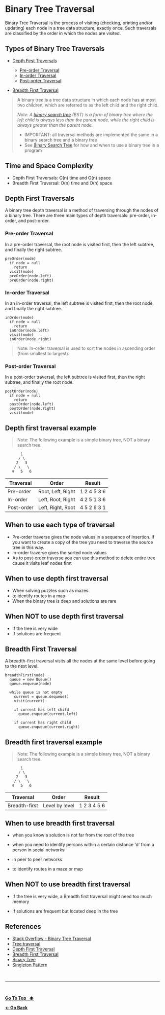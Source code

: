 # Binary Tree Traversal

Binary Tree Traversal is the process of visiting (checking, printing and/or updating) each node in a tree data structure, exactly once. Such traversals are classified by the order in which the nodes are visited.

## Types of Binary Tree Traversals

- [Depth First Traversals](#depth-first-traversals)

  - [Pre-order Traversal](#pre-order-traversal)
  - [In-order Traversal](#in-order-traversal)
  - [Post-order Traversal](#post-order-traversal)

- [Breadth First Traversal](#breadth-first-traversal)

> A binary tree is a tree data structure in which each node has at most two children, which are referred to as the left child and the right child.
>
> _Note: A [binary search tree](./BINARY-SEARCH-TREE.md) (BST) is a form of binary tree where the left child is always less than the parent node, while the right child is always greater than the parent node._
>
> - IMPORTANT: all traversal methods are implemented the same in a binary search tree and a binary tree
> - See [Binary Search Tree](./BINARY-SEARCH-TREE.md) for how and when to use a binary tree in a program

## Time and Space Complexity

- Depth First Traversals: O(n) time and O(n) space
- Breadth First Traversal: O(n) time and O(n) space

## Depth First Traversals

A binary tree depth traversal is a method of traversing through the nodes of a binary tree. There are three main types of depth traversals: pre-order, in-order, and post-order.

### Pre-order Traversal

In a pre-order traversal, the root node is visited first, then the left subtree, and finally the right subtree.

```text
preOrder(node)
  if node = null
    return
  visit(node)
  preOrder(node.left)
  preOrder(node.right)
```

### In-order Traversal

In an in-order traversal, the left subtree is visited first, then the root node, and finally the right subtree.

```text
inOrder(node)
  if node = null
    return
  inOrder(node.left)
  visit(node)
  inOrder(node.right)
```

> Note: In-order traversal is used to sort the nodes in ascending order (from smallest to largest).

### Post-order Traversal

In a post-order traversal, the left subtree is visited first, then the right subtree, and finally the root node.

```text
postOrder(node)
  if node = null
    return
  postOrder(node.left)
  postOrder(node.right)
  visit(node)
```

## Depth first traversal example

> Note: The following example is a simple binary tree, NOT a binary search tree.

```text
       1
      / \
     2   3
    / \   \
   4   5   6
```

| Traversal  | Order             | Result      |
| ---------- | ----------------- | ----------- |
| Pre-order  | Root, Left, Right | 1 2 4 5 3 6 |
| In-order   | Left, Root, Right | 4 2 5 1 3 6 |
| Post-order | Left, Right, Root | 4 5 2 6 3 1 |

## When to use each type of traversal

- Pre-order traverse gives the node values in a sequence of insertion. If you want to create a copy of the tree you need to traverse the source tree in this way.
- In-order traverse gives the sorted node values
- As to post-order traverse you can use this method to delete entire tree cause it visits leaf nodes first

## When to use depth first traversal

- When solving puzzles such as mazes
- to identify routes in a map
- When the binary tree is deep and solutions are rare

## When NOT to use depth first traversal

- If the tree is very wide
- If solutions are frequent

## Breadth First Traversal

A breadth-first traversal visits all the nodes at the same level before going to the next level.

```text
breadthFirst(node)
  queue = new Queue()
  queue.enqueue(node)

  while queue is not empty
    current = queue.dequeue()
    visit(current)

    if current has left child
      queue.enqueue(current.left)

    if current has right child
      queue.enqueue(current.right)
```

## Breadth first traversal example

> Note: The following example is a simple binary tree, NOT a binary search tree.

```text
       1
      / \
     2   3
    / \   \
   4   5   6
```

| Traversal     | Order          | Result      |
| ------------- | -------------- | ----------- |
| Breadth-first | Level by level | 1 2 3 4 5 6 |

## When to use breadth first traversal

- when you know a solution is not far from the root of the tree

- when you need to identify persons within a certain distance 'd' from a person in social networks

- in peer to peer networks

- to identify routes in a maze or map

## When NOT to use breadth first traversal

- If the tree is very wide, a Breadth first traversal might need too much memory

- If solutions are frequent but located deep in the tree

## References

- [Stack Overflow - Binary Tree Traversal](https://stackoverflow.com/questions/3332947/what-are-the-practical-factors-to-consider-when-choosing-between-depth-first-sea)
- [Tree traversal](https://en.wikipedia.org/wiki/Tree_traversal)
- [Depth First Traversal](https://en.wikipedia.org/wiki/Depth-first_search)
- [Breadth First Traversal](https://en.wikipedia.org/wiki/Breadth-first_search)
- [Binary Tree](https://en.wikipedia.org/wiki/Binary_tree#:~:text=A%20binary%20tree%20is%20a%20rooted%20tree%20that%20is%20also,to%20it%20a%20level%20below.)
- [Singleton Pattern](https://en.wikipedia.org/wiki/Singleton_pattern)

&nbsp;

---

&nbsp;

[**Go To Top &nbsp; ⬆️**](#binary-tree-traversal)

[**← Go Back**](../README.md)

&nbsp;
